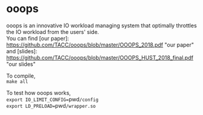 # ooops
ooops is an innovative IO workload managing system that optimally throttles the IO workload from the users' side. <br>
You can find 
[our paper]: https://github.com/TACC/ooops/blob/master/OOOPS_2018.pdf "our paper"
and 
[slides]: https://github.com/TACC/ooops/blob/master/OOOPS_HUST_2018_final.pdf "our slides"



To compile,<br> 
`make all`<br>

To test how ooops works, <br>
`export IO_LIMIT_CONFIG=`pwd`/config`<br>
`export LD_PRELOAD=`pwd`/wrapper.so`<br>

